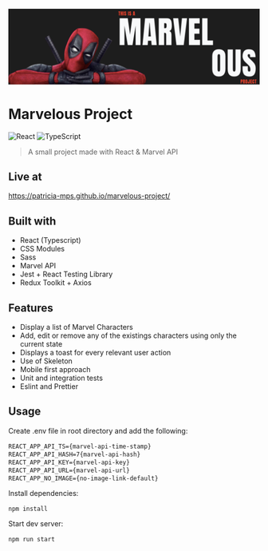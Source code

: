 [![header][header-url]][header-link]

# Marvelous Project

![React][React-image]
![TypeScript][TypeScript-image]

> A small project made with React & Marvel API

## Live at

https://patricia-mps.github.io/marvelous-project/

## Built with

- React (Typescript)
- CSS Modules
- Sass
- Marvel API
- Jest + React Testing Library
- Redux Toolkit + Axios

## Features

- Display a list of Marvel Characters
- Add, edit or remove any of the existings characters using only the current state
- Displays a toast for every relevant user action
- Use of Skeleton
- Mobile first approach
- Unit and integration tests
- Eslint and Prettier

## Usage

Create .env file in root directory and add the following:

```
REACT_APP_API_TS={marvel-api-time-stamp}
REACT_APP_API_HASH=7{marvel-api-hash}
REACT_APP_API_KEY={marvel-api-key}
REACT_APP_API_URL={marvel-api-url}
REACT_APP_NO_IMAGE={no-image-link-default}

```

Install dependencies:

```
npm install
```

Start dev server:

```
npm run start
```

<!-- Markdown link & img dfn's -->

[header-url]: marvelous.png
[header-link]: https://patricia-mps.github.io/marvelous-project/
[Frontend-image]: https://img.shields.io/badge/Frontend-Ionic-blue?style=for-the-badge
[React-image]: https://img.shields.io/badge/-ReactJs-61DAFB?logo=react&logoColor=white&style=for-the-badge
[TypeScript-image]: https://shields.io/badge/TypeScript-3178C6?logo=TypeScript&logoColor=FFF&style=flat-square
